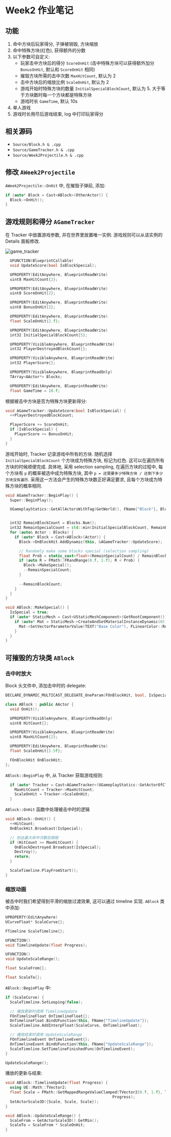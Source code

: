 # Week2 作业笔记

## 功能
1. 命中方块后玩家得分, 子弹被销毁, 方块缩放
2. 命中特殊方块(红色), 获得额外的分数
3. 以下参数可自定义:
    - 玩家击中方块后的得分 `ScoreOnHit` (击中特殊方块可以获得额外加分 `BonusOnHit`, 默认和 `ScoreOnHit` 相同)
    - 摧毁方块所需的击中次数 `MaxHitCount`, 默认为 2
    - 击中方块后的缩放比例 `ScaleOnHit`, 默认为 2
    - 游戏开始时特殊方块的数量 `InitialSpecialBlockCount`, 默认为 5. 大于等于方块数时每一个方块都是特殊方块
    - 游戏时长 `GameTime`, 默认 10s
4. 单人游戏
5. 游戏时长用尽后游戏结束, log 中打印玩家得分

## 相关源码
- `Source/Block.h & .cpp`
- `Source/GameTracker.h & .cpp`
- `Source/Week2Projectile.h & .cpp`

## 修改 `AWeek2Projectile`

`AWeek2Projectile::OnHit` 中, 在摧毁子弹前, 添加:

``` c++
if (auto* Block = Cast<ABlock>(OtherActor)) {
  Block->OnHit();
}
```

## 游戏规则和得分 `AGameTracker`

在 Tracker 中放置游戏参数, 并在世界里放置唯一实例. 游戏规则可以从该实例的 Details 面板修改.

![game_tracker](images/game_tracker.png)

``` c++
  UFUNCTION(BlueprintCallable)
  void UpdateScore(bool IsBlockSpecial);

  UPROPERTY(EditAnywhere, BlueprintReadWrite)
  uint8 MaxHitCount{2};

  UPROPERTY(EditAnywhere, BlueprintReadWrite)
  uint8 ScoreOnHit{2};

  UPROPERTY(EditAnywhere, BlueprintReadWrite)
  uint8 BonusOnHit{2};

  UPROPERTY(EditAnywhere, BlueprintReadWrite)
  float ScaleOnHit{2.f};

  UPROPERTY(EditAnywhere, BlueprintReadWrite)
  int32 InitialSpecialBlockCount{5};

  UPROPERTY(VisibleAnywhere, BlueprintReadWrite)
  int32 PlayerDestroyedBlockCount{};

  UPROPERTY(VisibleAnywhere, BlueprintReadWrite)
  int32 PlayerScore{};

  UPROPERTY(VisibleAnywhere, BlueprintReadOnly)
  TArray<AActor*> Blocks;

  UPROPERTY(EditAnywhere, BlueprintReadWrite)
  float GameTime = 10.f;
```

根据被击中方块是否为特殊方块更新得分:

``` c++
void AGameTracker::UpdateScore(bool IsBlockSpecial) {
  ++PlayerDestroyedBlockCount;

  PlayerScore += ScoreOnHit;
  if (IsBlockSpecial) {
    PlayerScore += BonusOnHit;
  }
}
```

游戏开始时, Tracker 记录游戏中所有的方块. 随机选择 `InitialSpecialBlockCount` 个方块成为特殊方块, 标记为红色. 这可以在遍历所有方块的时候顺便完成. 具体地, 采用 selection sampling, 在遍历方块的过程中, 每个方块有 `p` 的概率被选中成为特殊方块, 其中 `p = 还需要多少特殊方块 / 还剩下多少方块没有遍历`. 采用这一方法会产生的特殊方块数正好满足要求, 且每个方块成为特殊方块的概率相同.

``` c++
void AGameTracker::BeginPlay() {
  Super::BeginPlay();

  UGameplayStatics::GetAllActorsWithTag(GetWorld(), FName{"Block"}, Blocks);


  int32 RemainBlockCount = Blocks.Num();
  int32 RemainSpecialCount = std::min(InitialSpecialBlockCount, RemainBlockCount);
  for (auto& Actor : Blocks) {
    if (auto* Block = Cast<ABlock>(Actor)) {
      Block->OnBlockHit.AddDynamic(this, &AGameTracker::UpdateScore);

      // Randomly make some blocks special (selection sampling)
      float Prob = static_cast<float>(RemainSpecialCount) / RemainBlockCount;
      if (auto R = FMath::FRandRange(0.f, 1.f); R < Prob) {
        Block->MakeSpecial();
        --RemainSpecialCount;
      }
      
      --RemainBlockCount;
    }
  }
}

void ABlock::MakeSpecial() {
  IsSpecial = true;
  if (auto* StaticMesh = Cast<UStaticMeshComponent>(GetRootComponent())) {
    if (auto* Mat = StaticMesh->CreateAndSetMaterialInstanceDynamic(0)) {
      Mat->SetVectorParameterValue(TEXT("Base Color"), FLinearColor::Red);
    }
  }
}
```

## 可摧毁的方块类 `ABlock`

### 击中时放大

Block 头文件中, 添加击中时的 delegate:

``` c++
DECLARE_DYNAMIC_MULTICAST_DELEGATE_OneParam(FOnBlockHit, bool, IsSpecial);

class ABlock : public AActor {
  void OnHit();

  UPROPERTY(VisibleAnywhere, BlueprintReadOnly)
  uint8 HitCount{};

  UPROPERTY(VisibleAnywhere, BlueprintReadWrite)
  uint8 MaxHitCount{2};

  UPROPERTY(EditAnywhere, BlueprintReadWrite)
  float ScaleOnHit{1.5f};

  FOnBlockHit OnBlockHit;
};
```

`ABlock::BeginPlay` 中, 从 Tracker 获取游戏规则:

``` c++
  if (auto* Tracker = Cast<AGameTracker>(UGameplayStatics::GetActorOfClass(GetWorld(), AGameTracker::StaticClass()))) {
    MaxHitCount = Tracker->MaxHitCount;
    ScaleOnHit = Tracker->ScaleOnHit;
  } 
```

`ABlock::OnHit` 函数中处理被击中时的逻辑

``` c++
void ABlock::OnHit() {
  ++HitCount;
  OnBlockHit.Broadcast(IsSpecial);

  // 到达最大命中次数后销毁
  if (HitCount >= MaxHitCount) {
    OnBlockDestroyed.Broadcast(IsSpecial);
    Destroy();
    return;
  }

  ScaleTimeline.PlayFromStart();
}
```

### 缩放动画

被击中时我们希望得到平滑的缩放过渡效果, 这可以通过 timeline 实现. `ABlock` 类中添加:

``` c++
UPROPERTY(EditAnywhere)
UCurveFloat* ScaleCurve{};

FTimeline ScaleTimeline{};

UFUNCTION()
void TimelineUpdate(float Progress);

UFUNCTION()
void UpdateScaleRange();

float ScaleFrom{};

float ScaleTo{};
```

`ABlock::BeginPlay` 中:

``` c++
if (ScaleCurve) {
  ScaleTimeline.SetLooping(false);

  // 播放更新时调用 TimelineUpdate
  FOnTimelineFloat OnTimelineFloat{};
  OnTimelineFloat.BindUFunction(this, FName{"TimelineUpdate"});
  ScaleTimeline.AddInterpFloat(ScaleCurve, OnTimelineFloat);

  // 播放结束时调用 UpdateScaleRange
  FOnTimelineEvent OnTimelineEvent{};
  OnTimelineEvent.BindUFunction(this, FName{"UpdateScaleRange"});
  ScaleTimeline.SetTimelineFinishedFunc(OnTimelineEvent);
}

UpdateScaleRange();
```

播放的更新与结束:

``` c++
void ABlock::TimelineUpdate(float Progress) {
  using UE::Math::TVector2;
  float Scale = FMath::GetMappedRangeValueClamped(TVector2{0.f, 1.f}, TVector2{ScaleFrom, ScaleTo},
                                               Progress);
  SetActorScale3D({Scale, Scale, Scale});
}

void ABlock::UpdateScaleRange() {
  ScaleFrom = GetActorScale3D().GetMin();
  ScaleTo = ScaleFrom * ScaleOnHit;
}
```

